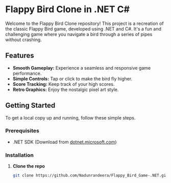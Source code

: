 # Flappy Bird Clone in .NET C#

Welcome to the Flappy Bird Clone repository! This project is a recreation of the classic Flappy Bird game, developed using .NET and C#. It's a fun and challenging game where you navigate a bird through a series of pipes without crashing.

## Features
- **Smooth Gameplay:** Experience a seamless and responsive game performance.
- **Simple Controls:** Tap or click to make the bird fly higher.
- **Score Tracking:** Keep track of your high scores.
- **Retro Graphics:** Enjoy the nostalgic pixel art style.

## Getting Started
To get a local copy up and running, follow these simple steps.

### Prerequisites
- .NET SDK (Download from [dotnet.microsoft.com](https://dotnet.microsoft.com/download))

### Installation
1. **Clone the repo**
   ```sh
   git clone https://github.com/Nadunrandeera/Flappy_Bird_Game-.NET.git
